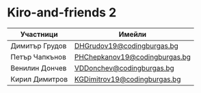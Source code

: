 # Kiro-and-friends 2





Участници | Имейли
-------|------------
Димитър Грудов | DHGrudov19@codingburgas.bg
Петър Чапкънов | PHChepkanov19@codingburgas.bg
Венилин Дончев | VDDonchev@codingburgas.bg
Кирил Димитров | KGDimitrov19@codingburgas.bg
